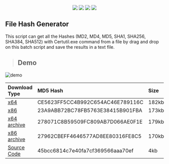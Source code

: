 <p align= "center">
<img src="https://img.shields.io/github/stars/Chainski/File-Hash-Generator?style=flat&color=orange"></a>
<img src="https://hits.sh/github.com/Chainski/File-Hash-Generator.svg?label=views&color=orange"></a>
<img src="https://img.shields.io/badge/license-GPL--3.0-orange"></a> 
<img src="https://img.shields.io/github/v/release/chainski/File-Hash-Generator?&color=orange"></a> 
</p>


## File Hash Generator
This script can get all the Hashes (MD2, MD4, MD5, SHA1, SHA256, SHA384, SHA512) with 
Certutil.exe command from a file by drag and drop on this batch script and save the results in a text file.

> ## Demo
![demo](https://user-images.githubusercontent.com/96607632/156618607-9f4c41f6-ce94-4358-861d-c533f46670bf.gif)


| **Download Type** | **MD5 Hash** | **Size**|
|:------------------|:---------------|:--------|
| [x64](https://github.com/chainski/File-Hash-Generator/releases/download/1.0.0.0/File-Hash-Generator_x64.exe) | CE5623FF5CC4B992C654AC46E789116C | 182kb |
| [x86](https://github.com/chainski/File-Hash-Generator/releases/download/1.0.0.0/File-Hash-Generator_x86.exe) | 23A9ABB72BC78FB5763E38415B901FBA | 173kb |
| [x64 archive](https://github.com/chainski/File-Hash-Generator/releases/download/1.0.0.0/File-Hash-Generator_x64.tar.gz) | 278071C8B59509FC809AB7D066AE0F1E | 179kb |
| [x86 archive](https://github.com/chainski/File-Hash-Generator/releases/download/1.0.0.0/File-Hash-Generator_x86.tar.gz) | 27962CBEFF4646577AD8EE80316FE8C5 | 170kb |
| [Source Code](https://github.com/chainski/File-Hash-Generator/archive/refs/tags/1.0.0.0.zip) | 45bcc6814c7e40fa7cf369566aaa70ef | 4kb |

